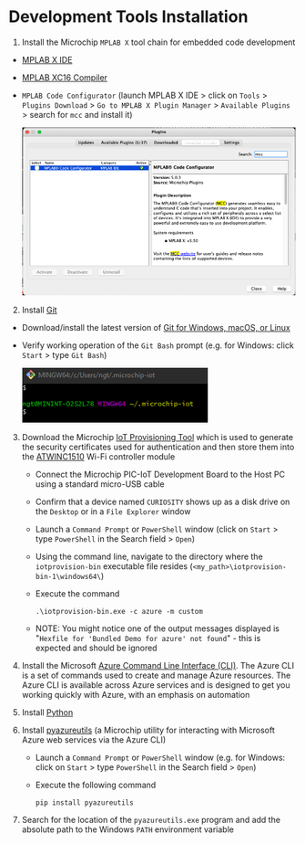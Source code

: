 # Development Tools Installation

1. Install the Microchip `MPLAB X` tool chain for embedded code development

- [MPLAB X IDE](https://www.microchip.com/mplab/mplab-x-ide)

- [MPLAB XC16 Compiler](https://www.microchip.com/en-us/development-tools-tools-and-software/mplab-xc-compilers#tabs)

- `MPLAB Code Configurator` (launch MPLAB X IDE &gt; click on `Tools` &gt; `Plugins Download` &gt; `Go to MPLAB X Plugin Manager` &gt; `Available Plugins` &gt; search for `mcc` and install it)

    <img src=".//media/image10.png"/>

2. Install [Git](https://git-scm.com)

- Download/install the latest version of [Git for Windows, macOS, or Linux](https://git-scm.com/downloads)

- Verify working operation of the `Git Bash` prompt (e.g. for Windows: click `Start` > type `Git Bash`)

    <img src=".//media/image15.png"/>

3. Download the Microchip [IoT Provisioning Tool](https://www.microchip.com/design-centers/internet-of-things/iot-dev-kits/iot-provision-tool) which is used to generate the security certificates used for authentication and then store them into the [ATWINC1510](https://www.microchip.com/en-us/product/ATWINC1510) Wi-Fi controller module

   - Connect the Microchip PIC-IoT Development Board to the Host PC using a standard micro-USB cable
   - Confirm that a device named `CURIOSITY` shows up as a disk drive on the `Desktop` or in a `File Explorer` window
   - Launch a `Command Prompt` or `PowerShell` window (click on `Start` > type `PowerShell` in the Search field > `Open`)
   - Using the command line, navigate to the directory where the `iotprovision-bin` executable file resides (`<my_path>\iotprovision-bin-1\windows64\`)
   - Execute the command

        ```shell
        .\iotprovision-bin.exe -c azure -m custom
        ```
    - NOTE: You might notice one of the output messages displayed is "`Hexfile for 'Bundled Demo for azure' not found`" - this is expected and should be ignored

4. Install the Microsoft [Azure Command Line Interface (CLI)](https://docs.microsoft.com/en-us/cli/azure/?view=azure-cli-latest). The Azure CLI is a set of commands used to create and manage Azure resources. The Azure CLI is available across Azure services and is designed to get you working quickly with Azure, with an emphasis on automation

5. Install [Python](https://www.python.org)

6. Install [pyazureutils](https://pypi.org/project/pyazureutils/) (a Microchip utility for interacting with Microsoft Azure web services via the Azure CLI)

   - Launch a `Command Prompt` or `PowerShell` window (e.g. for Windows: click on `Start` > type `PowerShell` in the Search field > `Open`)
   - Execute the following command

        ```shell
        pip install pyazureutils
        ```

7. Search for the location of the `pyazureutils.exe` program and add the absolute path to the Windows `PATH` environment variable

